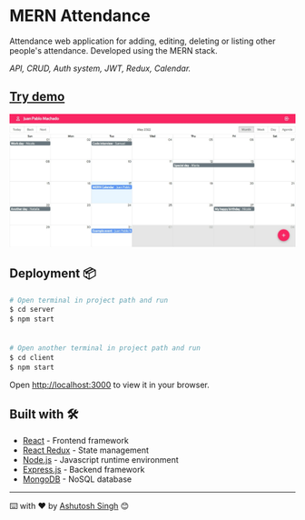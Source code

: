 # MERN Attendance

Attendance web application for adding, editing, deleting or listing other people's attendance. Developed using the MERN stack.

_API, CRUD, Auth system, JWT, Redux, Calendar._

## [Try demo](https://attendance-client-five.vercel.app)

<img src="./preview.jpeg">


## Deployment 📦

```bash
# Open terminal in project path and run
$ cd server
$ npm start


# Open another terminal in project path and run
$ cd client
$ npm start
```

Open [http://localhost:3000](http://localhost:3000) to view it in your browser.

## Built with 🛠️

- [React](https://es.reactjs.org/) - Frontend framework
- [React Redux](https://react-redux.js.org/) - State management
- [Node.js](https://nodejs.org/) - Javascript runtime environment
- [Express.js](https://expressjs.com/) - Backend framework
- [MongoDB](https://www.mongodb.com/) - NoSQL database

---

⌨️ with ❤️ by [Ashutosh Singh](https://github.com/cybemonk01) 😊
